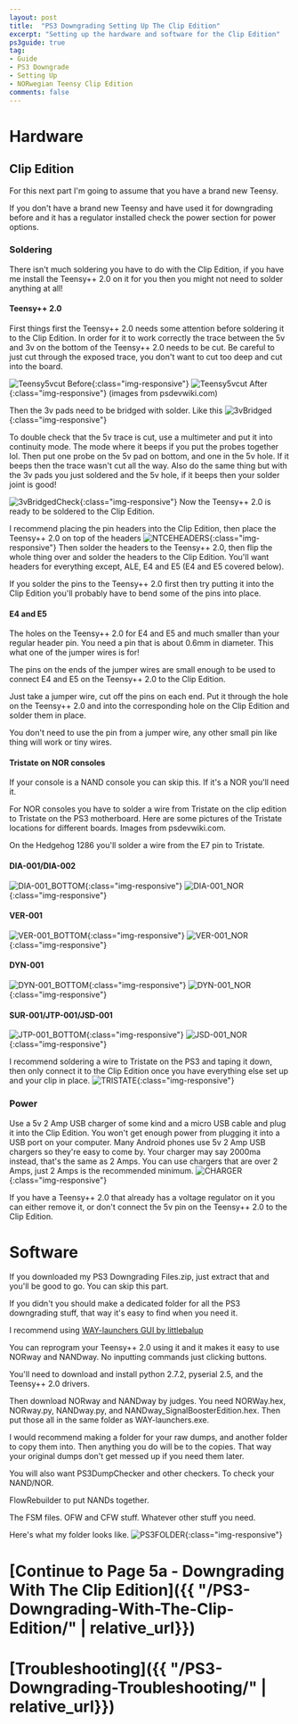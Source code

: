 ```yaml
---
layout: post
title:  "PS3 Downgrading Setting Up The Clip Edition"
excerpt: "Setting up the hardware and software for the Clip Edition"
ps3guide: true
tag:
- Guide
- PS3 Downgrade
- Setting Up
- NORwegian Teensy Clip Edition
comments: false
---
```

# Hardware
## Clip Edition

For this next part I'm going to assume that you have a brand new Teensy.

If you don't have a brand new Teensy and have used it for downgrading before and it has a regulator installed check the power section for power options.

### Soldering

There isn't much soldering you have to do with the Clip Edition,
if you have me install the Teensy++ 2.0 on it for you then you might not need to solder anything at all!

#### Teensy++ 2.0

First things first the Teensy++ 2.0 needs some attention before soldering it to the Clip Edition.
In order for it to work correctly the trace between the 5v and 3v on the bottom of the Teensy++ 2.0 needs to be cut. Be careful to just cut through the exposed trace, you don't want to cut too deep and cut into the board.

![Teensy5vcut Before](/assets/img/Teensy5vcutBefore.png){:class="img-responsive"}
![Teensy5vcut After](/assets/img/Teensy5vcutAfter.png){:class="img-responsive"}
(images from psdevwiki.com)

Then the 3v pads need to be bridged with solder. Like this
![3vBridged](/assets/img/3vBridged.jpg){:class="img-responsive"}

To double check that the 5v trace is cut, use a multimeter and put it into continuity mode. The mode where it beeps if you put the probes together lol. Then put one probe on the 5v pad on bottom, and one in the 5v hole. If it beeps then the trace wasn't cut all the way. Also do the same thing but with the 3v pads you just soldered and the 5v hole, if it beeps then your solder joint is good!

![3vBridgedCheck](/assets/img/3vBridgedCheck.jpg){:class="img-responsive"}
Now the Teensy++ 2.0 is ready to be soldered to the Clip Edition.

I recommend placing the pin headers into the Clip Edition, then place the Teensy++ 2.0 on top of the headers
![NTCEHEADERS](/assets/img/NTCEHEADERS.jpg){:class="img-responsive"}
Then solder the headers to the Teensy++ 2.0, then flip the whole thing over and solder the headers to the Clip Edition. You'll want headers for everything except, ALE, E4 and E5 (E4 and E5 covered below).

If you solder the pins to the Teensy++ 2.0 first then try putting it into the Clip Edition you'll probably have to bend some of the pins into place.

#### E4 and E5

The holes on the Teensy++ 2.0 for E4 and E5 and much smaller than your regular header pin. You need a pin that is about 0.6mm in diameter.
This what one of the jumper wires is for!

The pins on the ends of the jumper wires are small enough to be used to connect E4 and E5 on the Teensy++ 2.0 to the Clip Edition.

Just take a jumper wire, cut off the pins on each end.
Put it through the hole on the Teensy++ 2.0 and into the corresponding hole on the Clip Edition and solder them in place.

You don't need to use the pin from a jumper wire, any other small pin like thing will work or tiny wires.

#### Tristate on NOR consoles

If your console is a NAND console you can skip this. If it's a NOR you'll need it.

For NOR consoles you have to solder a wire from Tristate on the clip edition to Tristate on the PS3 motherboard. Here are some pictures of the Tristate locations for different boards. Images from psdevwiki.com.

On the Hedgehog 1286 you'll solder a wire from the E7 pin to Tristate.

#### DIA-001/DIA-002

![DIA-001_BOTTOM](/assets/img/DIA-001_BOTTOM.jpg){:class="img-responsive"}
![DIA-001_NOR](/assets/img/DIA-001_NOR.jpg){:class="img-responsive"}

#### VER-001

![VER-001_BOTTOM](/assets/img/VER-001_BOTTOM.jpg){:class="img-responsive"}
![VER-001_NOR](/assets/img/VER-001_NOR.jpg){:class="img-responsive"}

#### DYN-001

![DYN-001_BOTTOM](/assets/img/DYN-001_BOTTOM.jpg){:class="img-responsive"}
![DYN-001_NOR](/assets/img/DYN-001_NOR.jpg){:class="img-responsive"}

#### SUR-001/JTP-001/JSD-001

![JTP-001_BOTTOM](/assets/img/JTP-001_BOTTOM.jpg){:class="img-responsive"}
![JSD-001_NOR](/assets/img/JSD-001_NOR.png){:class="img-responsive"}

I recommend soldering a wire to Tristate on the PS3 and taping it down, then only connect it to the Clip Edition once you have everything else set up and your clip in place.
![TRISTATE](/assets/img/TRISTATE.jpg){:class="img-responsive"}

### Power

Use a 5v 2 Amp USB charger of some kind and a micro USB cable and plug it into the Clip Edition.
You won't get enough power from plugging it into a USB port on your computer. Many Android phones use 5v 2 Amp USB chargers so they're easy to come by.
Your charger may say 2000ma instead, that's the same as 2 Amps. You can use chargers that are over 2 Amps, just 2 Amps is the recommended minimum.
![CHARGER](/assets/img/CHARGER.jpg){:class="img-responsive"}

If you have a Teensy++ 2.0 that already has a voltage regulator on it you can either remove it, or don't connect the 5v pin on the Teensy++ 2.0 to the Clip Edition.

# Software

If you downloaded my PS3 Downgrading Files.zip, just extract that and you'll be good to go. You can skip this part.

If you didn't you should make a dedicated folder for all the PS3 downgrading stuff, that way it's easy to find when you need it.

I recommend using [WAY-launchers GUI by littlebalup](https://github.com/littlebalup/WAY-launchers)

You can reprogram your Teensy++ 2.0 using it and it makes it easy to use NORway and NANDway.
No inputting commands just clicking buttons.

You'll need to download and install python 2.7.2, pyserial 2.5, and the Teensy++ 2.0 drivers.

Then download NORway and NANDway by judges.
You need NORWay.hex, NORway.py, NANDway.py, and NANDway_SignalBoosterEdition.hex.
Then put those all in the same folder as WAY-launchers.exe.

I would recommend making a folder for your raw dumps, and another folder to copy them into. Then anything you do will be to the copies.
That way your original dumps don't get messed up if you need them later.

You will also want PS3DumpChecker and other checkers. To check your NAND/NOR.

FlowRebuilder to put NANDs together.

The FSM files. OFW and CFW stuff. Whatever other stuff you need.

Here's what my folder looks like.
![PS3FOLDER](/assets/img/PS3FOLDER.PNG){:class="img-responsive"}


# [Continue to Page 5a - Downgrading With The Clip Edition]({{ "/PS3-Downgrading-With-The-Clip-Edition/" | relative_url}})
# [Troubleshooting]({{ "/PS3-Downgrading-Troubleshooting/" | relative_url}})